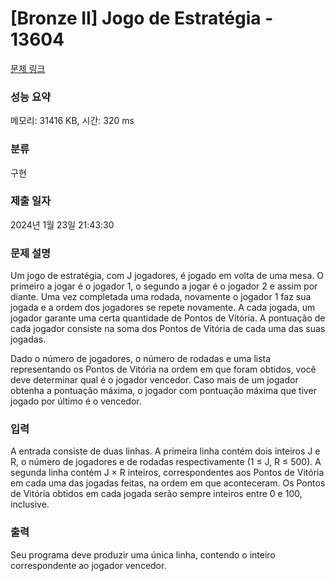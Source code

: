 # [Bronze II] Jogo de Estratégia - 13604 

[문제 링크](https://www.acmicpc.net/problem/13604) 

### 성능 요약

메모리: 31416 KB, 시간: 320 ms

### 분류

구현

### 제출 일자

2024년 1월 23일 21:43:30

### 문제 설명

<p>Um jogo de estratégia, com J jogadores, é jogado em volta de uma mesa. O primeiro a jogar é o jogador 1, o segundo a jogar é o jogador 2 e assim por diante. Uma vez completada uma rodada, novamente o jogador 1 faz sua jogada e a ordem dos jogadores se repete novamente. A cada jogada, um jogador garante uma certa quantidade de Pontos de Vitória. A pontuação de cada jogador consiste na soma dos Pontos de Vitória de cada uma das suas jogadas.</p>

<p>Dado o número de jogadores, o número de rodadas e uma lista representando os Pontos de Vitória na ordem em que foram obtidos, você deve determinar qual é o jogador vencedor. Caso mais de um jogador obtenha a pontuação máxima, o jogador com pontuação máxima que tiver jogado por último é o vencedor.</p>

### 입력 

 <p>A entrada consiste de duas linhas. A primeira linha contém dois inteiros J e R, o número de jogadores e de rodadas respectivamente (1 ≤ J, R ≤ 500). A segunda linha contém J × R inteiros, correspondentes aos Pontos de Vitória em cada uma das jogadas feitas, na ordem em que aconteceram. Os Pontos de Vitória obtidos em cada jogada serão sempre inteiros entre 0 e 100, inclusive.</p>

### 출력 

 <p>Seu programa deve produzir uma única linha, contendo o inteiro correspondente ao jogador vencedor.</p>

